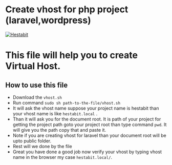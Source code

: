 # Create vhost for php project (laravel,wordpress)

[![Hestabit](https://hestabit-development.s3-us-west-2.amazonaws.com/images/hb.png)](https://www.hestabit.com)


# This file will help you to create Virtual Host.

## How to use this file

  - Download the `vhost.sh`
  - Run command `sudo sh path-to-the-file/vhost.sh`
  - It will ask the vhost name  suppose your project name is hestabit than your vhost name is like `hestabit.local` .
  - Than it will ask you for the document root. It is path of your project for getting the project path goto your project root than type command `pwd`. It will give you the path copy that and paste it.
  - Note if you are  creating vhost for laravel than your document root will be upto public folder.
  - Rest will we done by the file
  - Great you have done a good job now verify your vhost by typing vhost name in the browser my case `hestabit.local/`.



